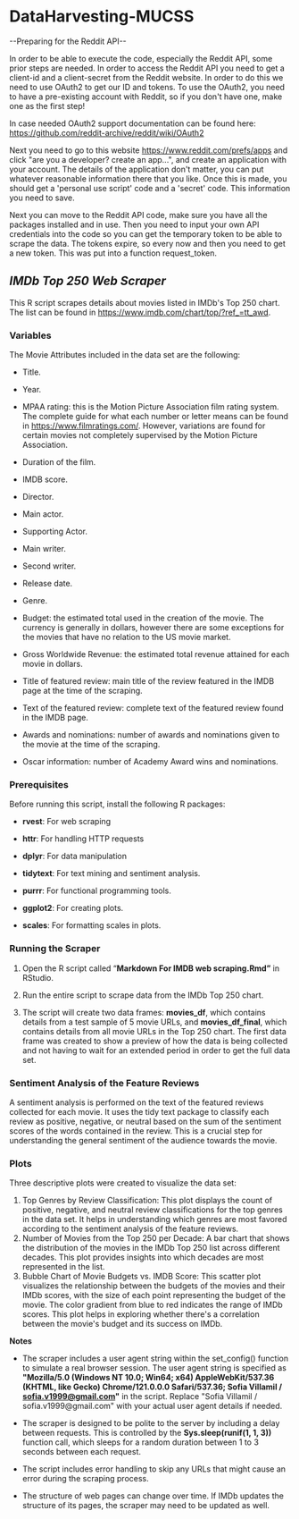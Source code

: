 # DataHarvesting-MUCSS

--Preparing for the Reddit API--

In order to be able to execute the code, especially the Reddit API, some prior steps are needed. In order to access the Reddit API you need to get a client-id and a client-secret from the Reddit website. In order to do this we need to use OAuth2 to get our ID and tokens. To use the OAuth2, you need to have a pre-existing account with Reddit, so if you don't have one, make one as the first step!

In case needed OAuth2 support documentation can be found here: https://github.com/reddit-archive/reddit/wiki/OAuth2

Next you need to go to this website https://www.reddit.com/prefs/apps and click "are you a developer? create an app...", and create an application with your account. The details of the application don't matter, you can put whatever reasonable information there that you like. Once this is made, you should get a 'personal use script' code and a 'secret' code. This information you need to save. 

Next you can move to the Reddit API code, make sure you have all the packages installed and in use. Then you need to input your own API credentials into the code so you can get the temporary token to be able to scrape the data. The tokens expire, so every now and then you need to get a new token. This was put into a function request_token. 

## ***IMDb Top 250 Web Scraper***

This R script scrapes details about movies listed in IMDb's Top 250 chart. The list can be found in <https://www.imdb.com/chart/top/?ref_=tt_awd>.

### Variables

The Movie Attributes included in the data set are the following:

-   Title.

-   Year.

-   MPAA rating: this is the Motion Picture Association film rating system. The complete guide for what each number or letter means can be found in <https://www.filmratings.com/>. However, variations are found for certain movies not completely supervised by the Motion Picture Association.

-   Duration of the film.

-   IMDB score.

-   Director.

-   Main actor.

-   Supporting Actor.

-   Main writer.

-   Second writer.

-   Release date.

-   Genre.

-   Budget: the estimated total used in the creation of the movie. The currency is generally in dollars, however there are some exceptions for the movies that have no relation to the US movie market.

-   Gross Worldwide Revenue: the estimated total revenue attained for each movie in dollars.

-   Title of featured review: main title of the review featured in the IMDB page at the time of the scraping.

-   Text of the featured review: complete text of the featured review found in the IMDB page.

-   Awards and nominations: number of awards and nominations given to the movie at the time of the scraping.

-   Oscar information: number of Academy Award wins and nominations.

### **Prerequisites**

Before running this script, install the following R packages:

-   **rvest**: For web scraping

-   **httr**: For handling HTTP requests

-   **dplyr**: For data manipulation

-   **tidytext**: For text mining and sentiment analysis.

-   **purrr**: For functional programming tools.

-   **ggplot2**: For creating plots.

-   **scales**: For formatting scales in plots.

### **Running the Scraper**

1.  Open the R script called “**Markdown For IMDB web scraping.Rmd”** in RStudio.

2.  Run the entire script to scrape data from the IMDb Top 250 chart.

3.  The script will create two data frames: **movies_df**, which contains details from a test sample of 5 movie URLs, and **movies_df_final**, which contains details from all movie URLs in the Top 250 chart. The first data frame was created to show a preview of how the data is being collected and not having to wait for an extended period in order to get the full data set.

### **Sentiment Analysis of the Feature Reviews**

A sentiment analysis is performed on the text of the featured reviews collected for each movie. It uses the tidy text package to classify each review as positive, negative, or neutral based on the sum of the sentiment scores of the words contained in the review. This is a crucial step for understanding the general sentiment of the audience towards the movie.

### **Plots**

Three descriptive plots were created to visualize the data set:

1.  Top Genres by Review Classification: This plot displays the count of positive, negative, and neutral review classifications for the top genres in the data set. It helps in understanding which genres are most favored according to the sentiment analysis of the feature reviews.
2.  Number of Movies from the Top 250 per Decade: A bar chart that shows the distribution of the movies in the IMDb Top 250 list across different decades. This plot provides insights into which decades are most represented in the list.
3.  Bubble Chart of Movie Budgets vs. IMDB Score: This scatter plot visualizes the relationship between the budgets of the movies and their IMDb scores, with the size of each point representing the budget of the movie. The color gradient from blue to red indicates the range of IMDb scores. This plot helps in exploring whether there's a correlation between the movie's budget and its success on IMDb.

**Notes**

-   The scraper includes a user agent string within the set_config() function to simulate a real browser session. The user agent string is specified as **"Mozilla/5.0 (Windows NT 10.0; Win64; x64) AppleWebKit/537.36 (KHTML, like Gecko) Chrome/121.0.0.0 Safari/537.36; Sofia Villamil / [sofia.v1999\@gmail.com](mailto:sofia.v1999@gmail.com)"** in the script. Replace "Sofia Villamil / sofia.v1999\@gmail.com" with your actual user agent details if needed.

-   The scraper is designed to be polite to the server by including a delay between requests. This is controlled by the **Sys.sleep(runif(1, 1, 3))** function call, which sleeps for a random duration between 1 to 3 seconds between each request.

-   The script includes error handling to skip any URLs that might cause an error during the scraping process.

-   The structure of web pages can change over time. If IMDb updates the structure of its pages, the scraper may need to be updated as well.

